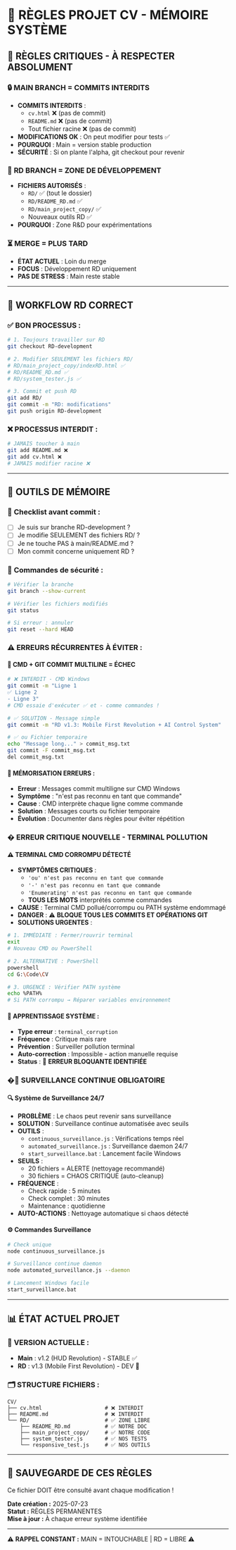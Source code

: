 # 🧠 RÈGLES PROJET CV - MÉMOIRE SYSTÈME

## 🚨 RÈGLES CRITIQUES - À RESPECTER ABSOLUMENT

### 🔒 **MAIN BRANCH = COMMITS INTERDITS**
- **COMMITS INTERDITS** : 
  - `cv.html` ❌ (pas de commit)
  - `README.md` ❌ (pas de commit)
  - Tout fichier racine ❌ (pas de commit)
- **MODIFICATIONS OK** : On peut modifier pour tests ✅
- **POURQUOI** : Main = version stable production
- **SÉCURITÉ** : Si on plante l'alpha, git checkout pour revenir

### 🔬 **RD BRANCH = ZONE DE DÉVELOPPEMENT**
- **FICHIERS AUTORISÉS** :
  - `RD/` ✅ (tout le dossier)
  - `RD/README_RD.md` ✅
  - `RD/main_project_copy/` ✅
  - Nouveaux outils RD ✅
- **POURQUOI** : Zone R&D pour expérimentations

### ⏳ **MERGE = PLUS TARD**
- **ÉTAT ACTUEL** : Loin du merge
- **FOCUS** : Développement RD uniquement
- **PAS DE STRESS** : Main reste stable

---

## 🎯 **WORKFLOW RD CORRECT**

### ✅ **BON PROCESSUS :**
```bash
# 1. Toujours travailler sur RD
git checkout RD-development

# 2. Modifier SEULEMENT les fichiers RD/
# RD/main_project_copy/indexRD.html ✅
# RD/README_RD.md ✅
# RD/system_tester.js ✅

# 3. Commit et push RD
git add RD/
git commit -m "RD: modifications"
git push origin RD-development
```

### ❌ **PROCESSUS INTERDIT :**
```bash
# JAMAIS toucher à main
git add README.md ❌
git add cv.html ❌
# JAMAIS modifier racine ❌
```

---

## 🔧 **OUTILS DE MÉMOIRE**

### 📝 **Checklist avant commit :**
- [ ] Je suis sur branche RD-development ?
- [ ] Je modifie SEULEMENT des fichiers RD/ ?
- [ ] Je ne touche PAS à main/README.md ?
- [ ] Mon commit concerne uniquement RD ?

### 🚦 **Commandes de sécurité :**
```bash
# Vérifier la branche
git branch --show-current

# Vérifier les fichiers modifiés  
git status

# Si erreur : annuler
git reset --hard HEAD
```

### ⚠️ **ERREURS RÉCURRENTES À ÉVITER :**

#### 🚨 **CMD + GIT COMMIT MULTILINE = ÉCHEC**
```bash
# ❌ INTERDIT - CMD Windows  
git commit -m "Ligne 1
✅ Ligne 2
- Ligne 3"
# CMD essaie d'exécuter ✅ et - comme commandes !

# ✅ SOLUTION - Message simple
git commit -m "RD v1.3: Mobile First Revolution + AI Control System"

# ✅ ou Fichier temporaire
echo "Message long..." > commit_msg.txt
git commit -F commit_msg.txt
del commit_msg.txt
```

#### 🧠 **MÉMORISATION ERREURS :**
- **Erreur** : Messages commit multiligne sur CMD Windows
- **Symptôme** : "n'est pas reconnu en tant que commande"
- **Cause** : CMD interprète chaque ligne comme commande
- **Solution** : Messages courts ou fichier temporaire
- **Évolution** : Documenter dans règles pour éviter répétition

### � **ERREUR CRITIQUE NOUVELLE - TERMINAL POLLUTION**

#### ⚠️ **TERMINAL CMD CORROMPU DÉTECTÉ**
- **SYMPTÔMES CRITIQUES** :
  - `'ou' n'est pas reconnu en tant que commande`
  - `'-' n'est pas reconnu en tant que commande`  
  - `'Enumerating' n'est pas reconnu en tant que commande`
  - **TOUS LES MOTS** interprétés comme commandes
- **CAUSE** : Terminal CMD pollué/corrompu ou PATH système endommagé
- **DANGER** : ⚠️ **BLOQUE TOUS LES COMMITS ET OPÉRATIONS GIT**
- **SOLUTIONS URGENTES** :
```bash
# 1. IMMÉDIATE : Fermer/rouvrir terminal
exit
# Nouveau CMD ou PowerShell

# 2. ALTERNATIVE : PowerShell
powershell
cd G:\Code\CV

# 3. URGENCE : Vérifier PATH système
echo %PATH%
# Si PATH corrompu → Réparer variables environnement
```

#### 🧠 **APPRENTISSAGE SYSTÈME** :
- **Type erreur** : `terminal_corruption`  
- **Fréquence** : Critique mais rare
- **Prévention** : Surveiller pollution terminal
- **Auto-correction** : Impossible - action manuelle requise
- **Status** : 🚨 **ERREUR BLOQUANTE IDENTIFIÉE**

### �🔄 **SURVEILLANCE CONTINUE OBLIGATOIRE**

#### 🔍 **Système de Surveillance 24/7**
- **PROBLÈME** : Le chaos peut revenir sans surveillance
- **SOLUTION** : Surveillance continue automatisée avec seuils
- **OUTILS** : 
  - `continuous_surveillance.js` : Vérifications temps réel
  - `automated_surveillance.js` : Surveillance daemon 24/7  
  - `start_surveillance.bat` : Lancement facile Windows
- **SEUILS** : 
  - 20 fichiers = ALERTE (nettoyage recommandé)
  - 30 fichiers = CHAOS CRITIQUE (auto-cleanup)
- **FRÉQUENCE** : 
  - Check rapide : 5 minutes
  - Check complet : 30 minutes
  - Maintenance : quotidienne
- **AUTO-ACTIONS** : Nettoyage automatique si chaos détecté

#### ⚙️ **Commandes Surveillance**
```bash
# Check unique
node continuous_surveillance.js

# Surveillance continue daemon
node automated_surveillance.js --daemon

# Lancement Windows facile
start_surveillance.bat
```

---

## 📊 **ÉTAT ACTUEL PROJET**

### 🎯 **VERSION ACTUELLE :**
- **Main** : v1.2 (HUD Revolution) - STABLE ✅
- **RD** : v1.3 (Mobile First Revolution) - DEV 🔬

### 🗂️ **STRUCTURE FICHIERS :**
```
CV/
├── cv.html                    # ❌ INTERDIT
├── README.md                  # ❌ INTERDIT  
└── RD/                        # ✅ ZONE LIBRE
    ├── README_RD.md           # ✅ NOTRE DOC
    ├── main_project_copy/     # ✅ NOTRE CODE
    ├── system_tester.js       # ✅ NOS TESTS
    └── responsive_test.js     # ✅ NOS OUTILS
```

---

## 💾 **SAUVEGARDE DE CES RÈGLES**

Ce fichier DOIT être consulté avant chaque modification !

**Date création :** 2025-07-23  
**Statut :** RÈGLES PERMANENTES  
**Mise à jour :** À chaque erreur système identifiée

---

⚠️ **RAPPEL CONSTANT :** MAIN = INTOUCHABLE | RD = LIBRE ⚠️
